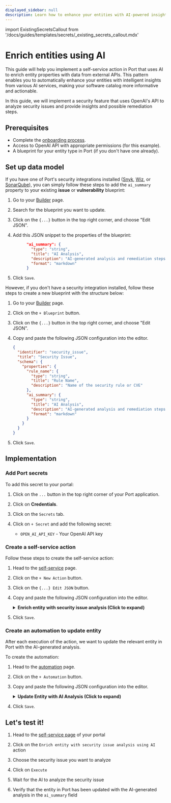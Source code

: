 ```yaml
---
displayed_sidebar: null
description: Learn how to enhance your entities with AI-powered insights from external APIs in Port
---
```

import ExistingSecretsCallout from '/docs/guides/templates/secrets/_existing_secrets_callout.mdx'

# Enrich entities using AI

This guide will help you implement a self-service action in Port that uses AI to enrich entity properties with data from external APIs. This pattern enables you to automatically enhance your entities with intelligent insights from various AI services, making your software catalog more informative and actionable.


In this guide, we will implement a security feature that uses OpenAI's API to analyze security issues and provide insights and possible remediation steps.


## Prerequisites

- Complete the [onboarding process](/getting-started/overview).
- Access to OpenAI API with appropriate permissions (for this example).
- A blueprint for your entity type in Port (if you don't have one already).

## Set up data model

If you have one of Port's security integrations installed ([Snyk](https://docs.port.io/build-your-software-catalog/sync-data-to-catalog/code-quality-security/snyk/), [Wiz](https://docs.port.io/build-your-software-catalog/sync-data-to-catalog/code-quality-security/wiz/), or [SonarQube](https://docs.port.io/build-your-software-catalog/sync-data-to-catalog/code-quality-security/sonarqube/)), you can simply follow these steps to add the `ai_summary` property to your existing **issue** or **vulnerability** blueprint:

1. Go to your [Builder](https://app.getport.io/settings/data-model) page.
2. Search for the blueprint you want to update.
3. Click on the `{...}` button in the top right corner, and choose "Edit JSON".
4. Add this JSON snippet to the properties of the blueprint:

    ```json
          "ai_summary": {
            "type": "string",
            "title": "AI Analysis",
            "description": "AI-generated analysis and remediation steps",
            "format": "markdown"
          }
    ```
5. Click `Save`.

However, if you don't have a security integration installed, follow these steps to create a new blueprint with the structure below:

1. Go to your [Builder](https://app.getport.io/settings/data-model) page.
2. Click on the `+ Blueprint` button.
3. Click on the `{...}` button in the top right corner, and choose "Edit JSON".
4. Copy and paste the following JSON configuration into the editor.

    ```json showLineNumbers
    {
      "identifier": "security_issue",
      "title": "Security Issue",
      "schema": {
        "properties": {
          "rule_name": {
            "type": "string",
            "title": "Rule Name",
            "description": "Name of the security rule or CVE"
          },
          "ai_summary": {
            "type": "string",
            "title": "AI Analysis",
            "description": "AI-generated analysis and remediation steps",
            "format": "markdown"
          }
        }
      }
    }
    ```
5. Click `Save`.

## Implementation

### Add Port secrets

To add this secret to your portal:

1. Click on the `...` button in the top right corner of your Port application.

2. Click on **Credentials**.

3. Click on the `Secrets` tab.

4. Click on `+ Secret` and add the following secret:
   - `OPEN_AI_API_KEY` - Your OpenAI API key

### Create a self-service action

Follow these steps to create the self-service action:

1. Head to the [self-service](https://app.getport.io/self-serve) page.

2. Click on the `+ New Action` button.

3. Click on the `{...} Edit JSON` button.

4. Copy and paste the following JSON configuration into the editor.

    <details>
    <summary><b>Enrich entity with security issue analysis (Click to expand)</b></summary>

    ```json showLineNumbers
    {
      "identifier": "enrich_security_issue_with_ai",
      "title": "Enrich entity with security issue analysis using AI",
      "icon": "Codacy",
      "trigger": {
        "type": "self-service",
        "operation": "DAY-2",
        "userInputs": {
          "properties": {},
          "required": [],
          "order": []
        },
        "blueprintIdentifier": "security_issue"
      },
      "invocationMethod": {
        "type": "WEBHOOK",
        "url": "https://api.openai.com/v1/chat/completions",
        "agent": false,
        "synchronized": true,
        "method": "POST",
        "headers": {
          "RUN_ID": "{{ .run.id }}",
          "Content-Type": "application/json",
          "Authorization": "Bearer {{ .secrets.OPEN_AI_API_KEY }}"
        },
        "body": {
          "model": "gpt-3.5-turbo",
          "messages": [
            {
              "role": "system",
              "content": "you are a security expert and should help remediate issues. Lookup for this CVE and provide in markdown few sentences on what is it and how to resolve. Limit to 500 chars. Return in markdown formatting."
            },
            {
              "role": "user",
              "content": " {{ .entity.properties.rule_name }} "
            }
          ]
        }
      }
    }
    ```
    :::tip Blueprint identifier
    Remember to replace the `security_issue` identifier with the identifier of your blueprint if you are using 
    any of Port's security integrations. ie `snykVulnerability`, `wizIssue`, `sonarQubeIssue` for Snyk, Wiz, and SonarQube respectively.
    :::
    </details>

5. Click `Save`.

### Create an automation to update entity

After each execution of the action, we want to update the relevant entity in Port with the AI-generated analysis.

To create the automation:

1. Head to the [automation](https://app.getport.io/settings/automations) page.

2. Click on the `+ Automation` button.

3. Copy and paste the following JSON configuration into the editor.

    <details>
    <summary><b>Update Entity with AI Analysis (Click to expand)</b></summary>


    ```json showLineNumbers
    {
      "identifier": "updateSecurityMarkdown",
      "title": "Update security markdown based on AI analysis",
      "trigger": {
        "type": "automation",
        "event": {
          "type": "RUN_UPDATED",
          "actionIdentifier": "enrich_security_issue_with_ai"
        },
        "condition": {
          "type": "JQ",
          "expressions": [
            ".diff.after.status == \"SUCCESS\""
          ],
          "combinator": "and"
        }
      },
      "invocationMethod": {
        "type": "UPSERT_ENTITY",
        "blueprintIdentifier": "security_issue",
        "mapping": {
          "identifier": "{{ .event.diff.after.entity.identifier }} ",
          "properties": {
            "ai_summary": "{{ .event.diff.after.response.choices[0].message.content }}"
          }
        }
      },
      "publish": true
    }
    ```
    :::tip Blueprint identifier
    Remember to replace the `security_issue` identifier with the identifier of your blueprint if you are using 
    any of Port's security integrations. ie `snykVulnerability`, `wizIssue`, `sonarQubeIssue` for Snyk, Wiz, and SonarQube respectively.
    :::

    </details>

4. Click `Save`.

## Let's test it!

1. Head to the [self-service page](https://app.getport.io/self-serve) of your portal

2. Click on the `Enrich entity with security issue analysis using AI` action

3. Choose the security issue you want to analyze

4. Click on `Execute`

5. Wait for the AI to analyze the security issue

6. Verify that the entity in Port has been updated with the AI-generated analysis in the `ai_summary` field

